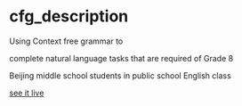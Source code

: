 # cfg_description



 Using Context free grammar to 

complete natural language tasks that are required of Grade 8

Beijing middle school students in public school English class

 [see it live](https://greggelong.github.io/cfg_description)
